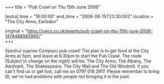 +++
title = "Pub Crawl on Thu 15th June 2006"

[extra]
time = "16:00:00"
end_time = "2006-06-15T23:30:00Z"
location = "The City Arms, Earlsdon"

original = "https://uwcs.co.uk/events/pub-crawl-on-thu-15th-june-2006-1474488983965/"    
+++

Speshul suprise Compsoc pub crawl\! The plan is to get food at the City Arms at 5pm, and leave at 6.30pm to start the Pub Crawl. The route (Subject to change on the night) will be: The City Arms, The Albany, The Aardvark, The Shakespeare, The City Wall and The Old Windmill. If you can't find us or get lost, call me on 0797 018 2917. Please remember to bring ID, we've had problems with people not bringing it in the past.

